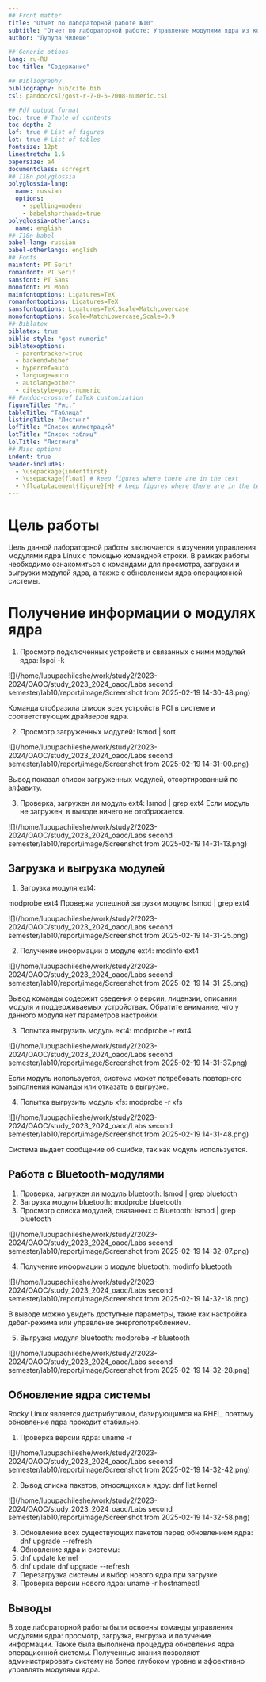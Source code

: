 ```yaml
---
## Front matter
title: "Отчет по лабораторной работе №10"
subtitle: "Отчет по лабораторной работе: Управление модулями ядра из командной строки"
author: "Лупупа Чилеше"

## Generic otions
lang: ru-RU
toc-title: "Содержание"

## Bibliography
bibliography: bib/cite.bib
csl: pandoc/csl/gost-r-7-0-5-2008-numeric.csl

## Pdf output format
toc: true # Table of contents
toc-depth: 2
lof: true # List of figures
lot: true # List of tables
fontsize: 12pt
linestretch: 1.5
papersize: a4
documentclass: scrreprt
## I18n polyglossia
polyglossia-lang:
  name: russian
  options:
	- spelling=modern
	- babelshorthands=true
polyglossia-otherlangs:
  name: english
## I18n babel
babel-lang: russian
babel-otherlangs: english
## Fonts
mainfont: PT Serif
romanfont: PT Serif
sansfont: PT Sans
monofont: PT Mono
mainfontoptions: Ligatures=TeX
romanfontoptions: Ligatures=TeX
sansfontoptions: Ligatures=TeX,Scale=MatchLowercase
monofontoptions: Scale=MatchLowercase,Scale=0.9
## Biblatex
biblatex: true
biblio-style: "gost-numeric"
biblatexoptions:
  - parentracker=true
  - backend=biber
  - hyperref=auto
  - language=auto
  - autolang=other*
  - citestyle=gost-numeric
## Pandoc-crossref LaTeX customization
figureTitle: "Рис."
tableTitle: "Таблица"
listingTitle: "Листинг"
lofTitle: "Список иллюстраций"
lotTitle: "Список таблиц"
lolTitle: "Листинги"
## Misc options
indent: true
header-includes:
  - \usepackage{indentfirst}
  - \usepackage{float} # keep figures where there are in the text
  - \floatplacement{figure}{H} # keep figures where there are in the text
---
```


# Цель работы

Цель данной лабораторной работы заключается в изучении управления модулями
ядра Linux с помощью командной строки. В рамках работы необходимо
ознакомиться с командами для просмотра, загрузки и выгрузки модулей ядра, а
также с обновлением ядра операционной системы.

# Получение информации о модулях ядра

1. Просмотр подключенных устройств и связанных с ними модулей ядра:
lspci -k

![](/home/lupupachileshe/work/study2/2023-2024/OAOC/study_2023_2024_oaoc/Labs second semester/lab10/report/image/Screenshot from 2025-02-19 14-30-48.png)

Команда отобразила список всех устройств PCI в системе и соответствующих драйверов
ядра.

2. Просмотр загруженных модулей:
lsmod | sort

![](/home/lupupachileshe/work/study2/2023-2024/OAOC/study_2023_2024_oaoc/Labs second semester/lab10/report/image/Screenshot from 2025-02-19 14-31-00.png)

Вывод показал список загруженных модулей, отсортированный по алфавиту.

3. Проверка, загружен ли модуль ext4:
   lsmod | grep ext4
   Если модуль не загружен, в выводе ничего не отображается.
   
![](/home/lupupachileshe/work/study2/2023-2024/OAOC/study_2023_2024_oaoc/Labs second semester/lab10/report/image/Screenshot from 2025-02-19 14-31-13.png)   

## Загрузка и выгрузка модулей

1. Загрузка модуля ext4:

modprobe ext4
Проверка успешной загрузки модуля:
lsmod | grep ext4

![](/home/lupupachileshe/work/study2/2023-2024/OAOC/study_2023_2024_oaoc/Labs second semester/lab10/report/image/Screenshot from 2025-02-19 14-31-25.png)

2. Получение информации о модуле ext4:
modinfo ext4

![](/home/lupupachileshe/work/study2/2023-2024/OAOC/study_2023_2024_oaoc/Labs second semester/lab10/report/image/Screenshot from 2025-02-19 14-31-25.png)

Вывод команды содержит сведения о версии, лицензии, описании модуля и
поддерживаемых устройствах. Обратите внимание, что у данного модуля нет параметров
настройки.

3. Попытка выгрузить модуль ext4:
modprobe -r ext4

![](/home/lupupachileshe/work/study2/2023-2024/OAOC/study_2023_2024_oaoc/Labs second semester/lab10/report/image/Screenshot from 2025-02-19 14-31-37.png)

Если модуль используется, система может потребовать повторного выполнения команды
или отказать в выгрузке.

4. Попытка выгрузить модуль xfs:
modprobe -r xfs

![](/home/lupupachileshe/work/study2/2023-2024/OAOC/study_2023_2024_oaoc/Labs second semester/lab10/report/image/Screenshot from 2025-02-19 14-31-48.png)

Система выдает сообщение об ошибке, так как модуль используется.

## Работа с Bluetooth-модулями

1. Проверка, загружен ли модуль bluetooth:
lsmod | grep bluetooth
2. Загрузка модуля bluetooth:
modprobe bluetooth
3. Просмотр списка модулей, связанных с Bluetooth:
lsmod | grep bluetooth

![](/home/lupupachileshe/work/study2/2023-2024/OAOC/study_2023_2024_oaoc/Labs second semester/lab10/report/image/Screenshot from 2025-02-19 14-32-07.png)

4. Получение информации о модуле bluetooth:
modinfo bluetooth

![](/home/lupupachileshe/work/study2/2023-2024/OAOC/study_2023_2024_oaoc/Labs second semester/lab10/report/image/Screenshot from 2025-02-19 14-32-18.png)

В выводе можно увидеть доступные параметры, такие как настройка дебаг-режима или
управление энергопотреблением.

5. Выгрузка модуля bluetooth:
modprobe -r bluetooth

![](/home/lupupachileshe/work/study2/2023-2024/OAOC/study_2023_2024_oaoc/Labs second semester/lab10/report/image/Screenshot from 2025-02-19 14-32-28.png)

## Обновление ядра системы

Rocky Linux является дистрибутивом, базирующимся на RHEL, поэтому
обновление ядра проходит стабильно.

1. Проверка версии ядра:
uname -r

![](/home/lupupachileshe/work/study2/2023-2024/OAOC/study_2023_2024_oaoc/Labs second semester/lab10/report/image/Screenshot from 2025-02-19 14-32-42.png)

2. Вывод списка пакетов, относящихся к ядру:
dnf list kernel

![](/home/lupupachileshe/work/study2/2023-2024/OAOC/study_2023_2024_oaoc/Labs second semester/lab10/report/image/Screenshot from 2025-02-19 14-32-58.png)

3. Обновление всех существующих пакетов перед обновлением ядра:
dnf upgrade --refresh
4. Обновление ядра и системы:
5. dnf update kernel
6. dnf update
dnf upgrade --refresh
7. Перезагрузка системы и выбор нового ядра при загрузке.
8. Проверка версии нового ядра:
uname -r
hostnamectl


## Выводы
В ходе лабораторной работы были освоены команды управления модулями ядра:
просмотр, загрузка, выгрузка и получение информации. Также была выполнена
процедура обновления ядра операционной системы. Полученные знания позволяют
администрировать систему на более глубоком уровне и эффективно управлять
модулями ядра.


